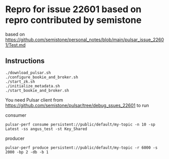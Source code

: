 # Repro for issue 22601 based on repro contributed by semistone

based on https://github.com/semistone/personal_notes/blob/main/pulsar_issue_22601/Test.md

## Instructions

```
./download_pulsar.sh
./configure_bookie_and_broker.sh
./start_zk.sh
./initialize_metadata.sh
./start_bookie_and_broker.sh
```

You need Pulsar client from https://github.com/semistone/pulsar/tree/debug_ssues_22601 to run 

consumer
```
pulsar-perf consume persistent://public/default/my-topic -n 10 -sp Latest -ss angus_test -st Key_Shared
```

producer
```
pulsar-perf produce persistent://public/default/my-topic -r 6000 -s 2000 -bp 2 -db -b 1
```